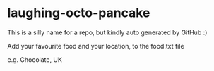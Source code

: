 # laughing-octo-pancake

This is a silly name for a repo, but kindly auto generated by GitHub :)

Add your favourite food and your location, to the food.txt file

e.g. 
Chocolate, UK
